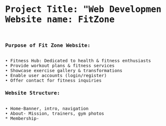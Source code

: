 ﻿<pre>
<h1>Project Title: "Web Development Project with Flask"
Website name: FitZone</h1>
<h3>Purpose of Fit Zone Website:</h3>
• Fitness Hub: Dedicated to health & fitness enthusiasts
• Provide workout plans & fitness services
• Showcase exercise gallery & transformations
• Enable user accounts (login/register)
• Offer contact for fitness inquiries
<h3>Website Structure:</h3>
• Home-Banner, intro, navigation
• About- Mission, trainers, gym photos
* Membership-

</pre>
